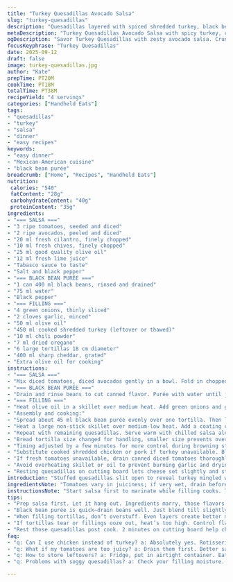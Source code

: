 ```yaml
---
title: "Turkey Quesadillas Avocado Salsa"
slug: "turkey-quesadillas"
description: "Quesadillas layered with spiced shredded turkey, black bean purée, and sharp cheddar. Accompanied by chunky tomato and avocado salsa flecked with fresh herbs and a zingy lemon dressing. Balanced heat from Tabasco, aromatic chili and oregano in the filling. Crispy, golden tortillas pressed just right. Freshness cut through creamy avocado and bright salsa. Uses canned black beans for ease, fresh herbs for punch. A doable weeknight, no fluff, no fuss."
metaDescription: "Turkey Quesadillas Avocado Salsa with spicy turkey, creamy black bean purée and vibrant salsa. Perfect for a weeknight meal."
ogDescription: "Savor Turkey Quesadillas with zesty avocado salsa. Crunchy tortillas packed with spiced turkey and creamy beans, ready for a quick weeknight dinner."
focusKeyphrase: "Turkey Quesadillas"
date: 2025-09-12
draft: false
image: turkey-quesadillas.jpg
author: "Kate"
prepTime: PT20M
cookTime: PT18M
totalTime: PT38M
recipeYield: "4 servings"
categories: ["Handheld Eats"]
tags:
- "quesadillas"
- "turkey"
- "salsa"
- "dinner"
- "easy recipes"
keywords:
- "easy dinner"
- "Mexican-American cuisine"
- "black bean purée"
breadcrumb: ["Home", "Recipes", "Handheld Eats"]
nutrition: 
 calories: "540"
 fatContent: "28g"
 carbohydrateContent: "40g"
 proteinContent: "35g"
ingredients:
- "=== SALSA ==="
- "3 ripe tomatoes, seeded and diced"
- "2 ripe avocados, peeled and diced"
- "20 ml fresh cilantro, finely chopped"
- "10 ml fresh chives, finely chopped"
- "25 ml good quality olive oil"
- "12 ml fresh lime juice"
- "Tabasco sauce to taste"
- "Salt and black pepper"
- "=== BLACK BEAN PURÉE ==="
- "1 can 400 ml black beans, rinsed and drained"
- "75 ml water"
- "Black pepper"
- "=== FILLING ==="
- "4 green onions, thinly sliced"
- "2 cloves garlic, minced"
- "50 ml olive oil"
- "450 ml cooked shredded turkey (leftover or thawed)"
- "10 ml chili powder"
- "7 ml dried oregano"
- "6 large tortillas 18 cm diameter"
- "400 ml sharp cheddar, grated"
- "Extra olive oil for cooking"
instructions:
- "=== SALSA ==="
- "Mix diced tomatoes, diced avocados gently in a bowl. Fold in chopped cilantro and chives. Drizzle olive oil and lime juice; season with salt, pepper, and Tabasco to taste. Cover and refrigerate. Let flavors marry while you work on filling."
- "=== BLACK BEAN PURÉE ==="
- "Drain and rinse beans to cut canned flavor. Purée with water until just smooth but slightly chunky. Season with black pepper only. No salt yet- beans can be bitter if overseasoned."
- "=== FILLING ==="
- "Heat olive oil in a skillet over medium heat. Add green onions and garlic. Sizzle until softened and fragrant, about 2 minutes, not browned. Add turkey, chili powder, oregano. Stir and warm through until turkey is steamy and the aroma of spices fills kitchen. Taste and add salt and pepper sparingly. Off heat."
- "Assembly and cooking:"
- "Spread about 45 ml black bean purée evenly over one tortilla. Then layer about 100 ml turkey filling. Top with 100 ml grated cheddar. Finish with a second tortilla pressed lightly to seal."
- "Heat a large non-stick skillet over medium-low heat. Add a coating of olive oil. Place one assembled quesadilla. Press gently with spatula. Cook until golden brown, around 4 minutes, listen for quiet crispness. Flip carefully; cook other side same way. It should be toasted and cheese fully melted. Transfer to cutting board. Rest 2 minutes before slicing into wedges."
- "Repeat with remaining quesadillas. Serve warm with chilled salsa alongside. Optionally, sour cream or a dollop of Greek yogurt works well tossed in for creaminess."
- "Bread tortilla size changed for handling, smaller size prevents overfilling and tearing during cooking. Turkey quantity slightly reduced for better balance with beans and cheese."
- "Timing adjusted by a few minutes for more control during browning stage. Visual and tactile feedback emphasized over strict clocks."
- "Substitute cooked shredded chicken or pork if turkey unavailable. Black beans could be replaced with refried pinto beans—add a splash of water as needed to purée."
- "If fresh tomatoes unavailable, drain canned diced tomatoes thoroughly to avoid watery salsa."
- "Avoid overheating skillet or oil to prevent burning garlic and drying out turkey."
- "Resting quesadillas on cutting board lets cheese set slightly and stops filling from spilling."
introduction: "Stuffed quesadillas slit open to reveal turkey mingled with boldly spiced black beans and sharp cheddar. Way more than just melty cheese between tortillas. House salsa piled high with fresh avocado and tomato, herbs that pop, lime juice brighten. Tabasco not overpowering but just enough heat. Black bean purée added creaminess and a layer of earthy depth. Shredded turkey leftovers given new life with chili powder, oregano, a quick sauté. Lightly browned tortillas crisp on the outside, pliable inside. No sogginess, no heavy grease. Efficient, practical assembly. Emphasize pressing gently, timing by sight and sound instead of staring at clock. Farmstand tomatoes swapped for vine-ripened if not on hand. Simple substitutions. Close eyes and listen for sizzle, smell that garlicky olive oil hit the pan. Get hands messy with salsa, folding ingredients gently. This is the method, the instincts, the little details you save hours on next dinner rush."
ingredientsNote: "Tomatoes vary in juiciness; if very wet, drain before salsa assembly to avoid soggy quesadillas. Avocados should be ripe but firm for better texture contrast. Fresh herbs essential for brightness; cilantro and chives balanced with citrus acid. Use a good quality olive oil for flavor and cooking. Black beans drained and rinsed remove packing liquid that can taste metallic. Purée to just creamy with some texture left; overblending turns it gummy. Cooked turkey can be replaced with rotisserie chicken, even pulled pork for smoky twist. Tortillas smaller size sized here for better heat transfer and handleability — too big and fillings won’t warm through properly. Use your best sharp cheddar or a mix with Monterey Jack for meltability. Garlic finely minced to cook evenly without burning, stems chopped thin to integrate without scrutiny."
instructionsNote: "Start salsa first to marinate while filling cooks. Timing overlaps save work. Black bean purée made quickly in blender or food processor; small batches to control texture. Saute aromatics low to medium heat; garlic burns quickly, becomes bitter. Don’t rush turkey warming–heat through gently, let spices bloom slowly. Assembly: spread bean purée thin and even to avoid bulk pushing tortillas apart. Layer protein and cheese evenly to aid even melting and ensure no dry bites. Use non-stick skillet and add oil sparingly, too much oil makes quesadilla greasy and soggy. Press gently with spatula to promote browning and cohesion but avoid tearing. Cook low and slow; burnt spots mean temp too high. Flip with care, use wide spatula or two utensils. Rest cooked quesadillas on board to firm up, prevents filling spill. Slice with sharp knife or pizza cutter into wedges thoughtfully to avoid tearing. Serve immediately alongside cold, bright salsa for contrast."
tips:
- "Prep salsa first. Let it hang out. Ingredients marry, those flavors deepen. Ripe tomatoes, firm avocados, balance acidity with salt. Skip watery tomatoes or your sauce gets soggy."
- "Black bean purée is quick—drain beans well. Just blend till slightly chunky. Ditch the salt till the end, bitter taste otherwise. Olive oil smooths it out, just a touch."
- "When filling tortillas, don’t overstuff. Even layers create better melting, absorption of cheese. Press down gently when cooking, promotes golden crust. Watch for steam, crispy edges."
- "If tortillas tear or fillings ooze out, heat’s too high. Control flame, low and slow. Golden crust but cooked through. Flip carefully, use wide spatula—don’t rush that part."
- "Rest those quesadillas post cook. 2 minutes on cutting board help cheese set up. Keeps everything together when you slice. Sharp knife or pizza cutter, avoid a mess."
faq:
- "q: Can I use chicken instead of turkey? a: Absolutely yes. Rotisserie chicken works great. Shredded pork too, especially if you want a smoky flavor kick."
- "q: What if my tomatoes are too juicy? a: Drain them first. Better salsa, less mush. Use canned tomatoes if fresh aren't firm. Just drain, then mix."
- "q: How to store leftovers? a: Fridge, put in airtight container. Eat within 2 days; great reheated. Reheat low on skillet for crispness. Microwave softens."
- "q: Problems with soggy quesadillas? a: Check your filling moisture. Too much salsa or beans can ruin them. Layer smart, keep it dry. Press gently to seal."

---
```

